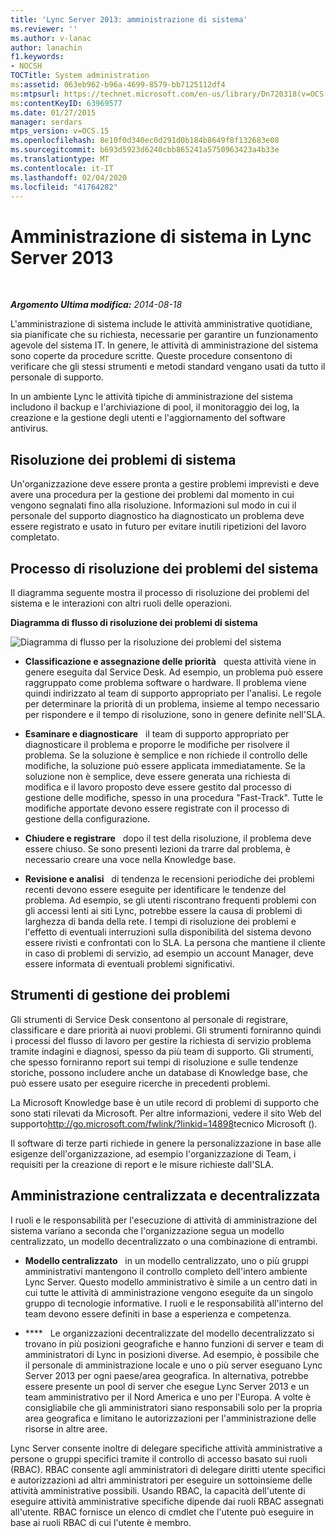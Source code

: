 ```yaml
---
title: 'Lync Server 2013: amministrazione di sistema'
ms.reviewer: ''
ms.author: v-lanac
author: lanachin
f1.keywords:
- NOCSH
TOCTitle: System administration
ms:assetid: 063eb962-b96a-4699-8579-bb7125112df4
ms:mtpsurl: https://technet.microsoft.com/en-us/library/Dn720318(v=OCS.15)
ms:contentKeyID: 63969577
ms.date: 01/27/2015
manager: serdars
mtps_version: v=OCS.15
ms.openlocfilehash: 8e10f0d340ec0d291d0b184b8649f8f132683e08
ms.sourcegitcommit: b693d5923d6240cbb865241a5750963423a4b33e
ms.translationtype: MT
ms.contentlocale: it-IT
ms.lasthandoff: 02/04/2020
ms.locfileid: "41764282"
---
```

<div data-xmlns="http://www.w3.org/1999/xhtml">

<div class="topic" data-xmlns="http://www.w3.org/1999/xhtml" data-msxsl="urn:schemas-microsoft-com:xslt" data-cs="http://msdn.microsoft.com/en-us/">

<div data-asp="http://msdn2.microsoft.com/asp">

# <a name="system-administration-in-lync-server-2013"></a>Amministrazione di sistema in Lync Server 2013

</div>

<div id="mainSection">

<div id="mainBody">

<span> </span>

_**Argomento Ultima modifica:** 2014-08-18_

L'amministrazione di sistema include le attività amministrative quotidiane, sia pianificate che su richiesta, necessarie per garantire un funzionamento agevole del sistema IT. In genere, le attività di amministrazione del sistema sono coperte da procedure scritte. Queste procedure consentono di verificare che gli stessi strumenti e metodi standard vengano usati da tutto il personale di supporto.

In un ambiente Lync le attività tipiche di amministrazione del sistema includono il backup e l'archiviazione di pool, il monitoraggio dei log, la creazione e la gestione degli utenti e l'aggiornamento del software antivirus.

<div>

## <a name="system-troubleshooting"></a>Risoluzione dei problemi di sistema

Un'organizzazione deve essere pronta a gestire problemi imprevisti e deve avere una procedura per la gestione dei problemi dal momento in cui vengono segnalati fino alla risoluzione. Informazioni sul modo in cui il personale del supporto diagnostico ha diagnosticato un problema deve essere registrato e usato in futuro per evitare inutili ripetizioni del lavoro completato.

</div>

<div>

## <a name="system-troubleshooting-process"></a>Processo di risoluzione dei problemi del sistema

Il diagramma seguente mostra il processo di risoluzione dei problemi del sistema e le interazioni con altri ruoli delle operazioni.

**Diagramma di flusso di risoluzione dei problemi di sistema**

![Diagramma di flusso per la risoluzione dei problemi del sistema](images/Dn720318.869d0b89-6473-4b1f-9d90-59604b4b8e98(OCS.15).jpg "Diagramma di flusso per la risoluzione dei problemi del sistema")

  - **Classificazione e assegnazione delle priorità**   questa attività viene in genere eseguita dal Service Desk. Ad esempio, un problema può essere raggruppato come problema software o hardware. Il problema viene quindi indirizzato al team di supporto appropriato per l'analisi. Le regole per determinare la priorità di un problema, insieme al tempo necessario per rispondere e il tempo di risoluzione, sono in genere definite nell'SLA.

  - **Esaminare e diagnosticare**   il team di supporto appropriato per diagnosticare il problema e proporre le modifiche per risolvere il problema. Se la soluzione è semplice e non richiede il controllo delle modifiche, la soluzione può essere applicata immediatamente. Se la soluzione non è semplice, deve essere generata una richiesta di modifica e il lavoro proposto deve essere gestito dal processo di gestione delle modifiche, spesso in una procedura "Fast-Track". Tutte le modifiche apportate devono essere registrate con il processo di gestione della configurazione.

  - **Chiudere e registrare**   dopo il test della risoluzione, il problema deve essere chiuso. Se sono presenti lezioni da trarre dal problema, è necessario creare una voce nella Knowledge base.

  - **Revisione e analisi**   di tendenza le recensioni periodiche dei problemi recenti devono essere eseguite per identificare le tendenze del problema. Ad esempio, se gli utenti riscontrano frequenti problemi con gli accessi lenti ai siti Lync, potrebbe essere la causa di problemi di larghezza di banda della rete. I tempi di risoluzione dei problemi e l'effetto di eventuali interruzioni sulla disponibilità del sistema devono essere rivisti e confrontati con lo SLA. La persona che mantiene il cliente in caso di problemi di servizio, ad esempio un account Manager, deve essere informata di eventuali problemi significativi.

</div>

<div>

## <a name="issue-management-tools"></a>Strumenti di gestione dei problemi

Gli strumenti di Service Desk consentono al personale di registrare, classificare e dare priorità ai nuovi problemi. Gli strumenti forniranno quindi i processi del flusso di lavoro per gestire la richiesta di servizio problema tramite indagini e diagnosi, spesso da più team di supporto. Gli strumenti, che spesso forniranno report sui tempi di risoluzione e sulle tendenze storiche, possono includere anche un database di Knowledge base, che può essere usato per eseguire ricerche in precedenti problemi.

La Microsoft Knowledge base è un utile record di problemi di supporto che sono stati rilevati da Microsoft. Per altre informazioni, vedere il sito Web del supporto<http://go.microsoft.com/fwlink/?linkid=14898>tecnico Microsoft ().

Il software di terze parti richiede in genere la personalizzazione in base alle esigenze dell'organizzazione, ad esempio l'organizzazione di Team, i requisiti per la creazione di report e le misure richieste dall'SLA.

</div>

<div>

## <a name="centralized-vs-decentralized-administration"></a>Amministrazione centralizzata e decentralizzata

I ruoli e le responsabilità per l'esecuzione di attività di amministrazione del sistema variano a seconda che l'organizzazione segua un modello centralizzato, un modello decentralizzato o una combinazione di entrambi.

  - **Modello centralizzato**   in un modello centralizzato, uno o più gruppi amministrativi mantengono il controllo completo dell'intero ambiente Lync Server. Questo modello amministrativo è simile a un centro dati in cui tutte le attività di amministrazione vengono eseguite da un singolo gruppo di tecnologie informative. I ruoli e le responsabilità all'interno del team devono essere definiti in base a esperienza e competenza.

  - ****   Le organizzazioni decentralizzate del modello decentralizzato si trovano in più posizioni geografiche e hanno funzioni di server e team di amministratori di Lync in posizioni diverse. Ad esempio, è possibile che il personale di amministrazione locale e uno o più server eseguano Lync Server 2013 per ogni paese/area geografica. In alternativa, potrebbe essere presente un pool di server che esegue Lync Server 2013 e un team amministrativo per il Nord America e uno per l'Europa. A volte è consigliabile che gli amministratori siano responsabili solo per la propria area geografica e limitano le autorizzazioni per l'amministrazione delle risorse in altre aree.

Lync Server consente inoltre di delegare specifiche attività amministrative a persone o gruppi specifici tramite il controllo di accesso basato sui ruoli (RBAC). RBAC consente agli amministratori di delegare diritti utente specifici e autorizzazioni ad altri amministratori per eseguire un sottoinsieme delle attività amministrative possibili. Usando RBAC, la capacità dell'utente di eseguire attività amministrative specifiche dipende dai ruoli RBAC assegnati all'utente. RBAC fornisce un elenco di cmdlet che l'utente può eseguire in base ai ruoli RBAC di cui l'utente è membro.

</div>

</div>

<span> </span>

</div>

</div>

</div>

